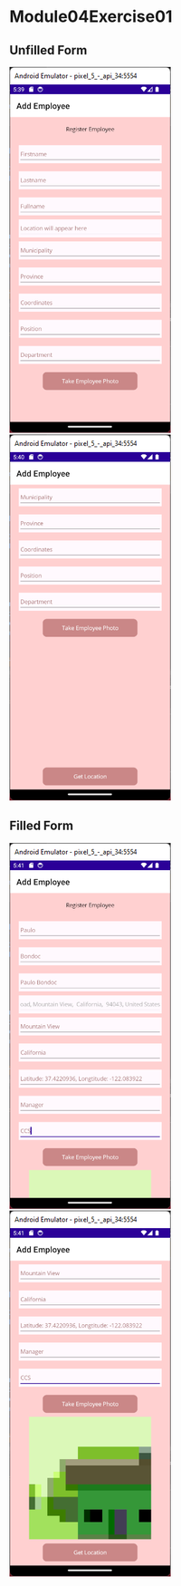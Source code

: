 # Module04Exercise01

## Unfilled Form
![Emulator](Screenshots/unfilled.png)
![Emulator](Screenshots/unfilled2.png)

## Filled Form
![Emulator](Screenshots/filled.png)
![Emulator](Screenshots/filled1.png)
